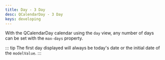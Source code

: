 ```yaml
---
title: Day - 3 Day
desc: QCalendarDay - 3 Day
keys: developing
---
```

With the QCalendarDay calendar using the `day` view, any number of days can be set with the `max-days` property.

::: tip
The first day displayed will always be today's date or the initial date of the `modelValue`.
:::

<example-viewer
  title="3 Day"
  file="Day3Day"
  codepen-title="QCalendarDay"
/>
